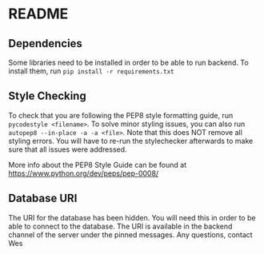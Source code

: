 # README

## Dependencies
Some libraries need to be installed in order to be able to run backend.
To install them, run `pip install -r requirements.txt`

## Style Checking
To check that you are following the PEP8 style formatting guide, run
`pycodestyle <filename>`. To solve minor styling issues, you can also run
`autopep8 --in-place -a -a <file>`. Note that this does NOT remove all styling errors. 
You will have to re-run the stylechecker afterwards to make sure that all issues were addressed.

More info about the PEP8 Style Guide can be found at https://www.python.org/dev/peps/pep-0008/

## Database URI
The URI for the database has been hidden. You will need this in order to be able to connect to the database.
The URI is available in the backend channel of the server under the pinned messages.
Any questions, contact Wes